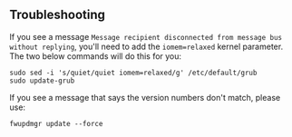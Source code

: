 ## Troubleshooting

If you see a message `Message recipient disconnected from message bus without replying`, you'll need to add the `iomem=relaxed` kernel parameter. The two below commands will do this for you:

```
sudo sed -i 's/quiet/quiet iomem=relaxed/g' /etc/default/grub
sudo update-grub
```

If you see a message that says the version numbers don't match, please use:

```
fwupdmgr update --force
```
